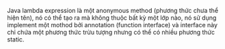Java lambda expression là một anonymous method (phương thức chưa thể hiện tên), nó có thể tạo ra mà không thuộc bất kỳ một lớp nào, nó sử dụng implement một mothod bởi annotation (function interface) và interface này chỉ chứa một phương thức trừu tượng nhưng có thể có nhiều phương thức static.

